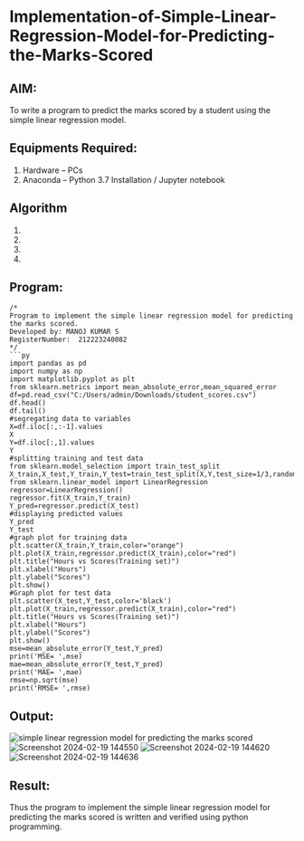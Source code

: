 # Implementation-of-Simple-Linear-Regression-Model-for-Predicting-the-Marks-Scored

## AIM:
To write a program to predict the marks scored by a student using the simple linear regression model.

## Equipments Required:
1. Hardware – PCs
2. Anaconda – Python 3.7 Installation / Jupyter notebook

## Algorithm
1. 
2. 
3. 
4. 

## Program:
```
/*
Program to implement the simple linear regression model for predicting the marks scored.
Developed by: MANOJ KUMAR S
RegisterNumber:  212223240082
*/
```py
import pandas as pd
import numpy as np
import matplotlib.pyplot as plt
from sklearn.metrics import mean_absolute_error,mean_squared_error
df=pd.read_csv("C:/Users/admin/Downloads/student_scores.csv")
df.head()
df.tail()
#segregating data to variables
X=df.iloc[:,:-1].values
X
Y=df.iloc[:,1].values
Y
#splitting training and test data
from sklearn.model_selection import train_test_split
X_train,X_test,Y_train,Y_test=train_test_split(X,Y,test_size=1/3,random_state=0)
from sklearn.linear_model import LinearRegression
regressor=LinearRegression()
regressor.fit(X_train,Y_train)
Y_pred=regressor.predict(X_test)
#displaying predicted values
Y_pred
Y_test
#graph plot for training data
plt.scatter(X_train,Y_train,color="orange")
plt.plot(X_train,regressor.predict(X_train),color="red")
plt.title("Hours vs Scores(Training set)")
plt.xlabel("Hours")
plt.ylabel("Scores")
plt.show()
#Graph plot for test data
plt.scatter(X_test,Y_test,color='black')
plt.plot(X_train,regressor.predict(X_train),color="red")
plt.title("Hours vs Scores(Training set)")
plt.xlabel("Hours")
plt.ylabel("Scores")
plt.show()
mse=mean_absolute_error(Y_test,Y_pred)
print('MSE= ',mse)
mae=mean_absolute_error(Y_test,Y_pred)
print('MAE= ',mae)
rmse=np.sqrt(mse)
print('RMSE= ',rmse)
```

## Output:
![simple linear regression model for predicting the marks scored](sam.png)
![Screenshot 2024-02-19 144550](https://github.com/Mkumar262006/Implementation-of-Simple-Linear-Regression-Model-for-Predicting-the-Marks-Scored/assets/147139472/50f6d2a3-49c6-46ce-905f-2b7f9a68a5ec)
![Screenshot 2024-02-19 144620](https://github.com/Mkumar262006/Implementation-of-Simple-Linear-Regression-Model-for-Predicting-the-Marks-Scored/assets/147139472/6b01571b-8477-4d63-bf7a-b75b67df91c3)
![Screenshot 2024-02-19 144636](https://github.com/Mkumar262006/Implementation-of-Simple-Linear-Regression-Model-for-Predicting-the-Marks-Scored/assets/147139472/0fdab683-02f4-44d7-be91-a828a638ab4c)


## Result:
Thus the program to implement the simple linear regression model for predicting the marks scored is written and verified using python programming.
